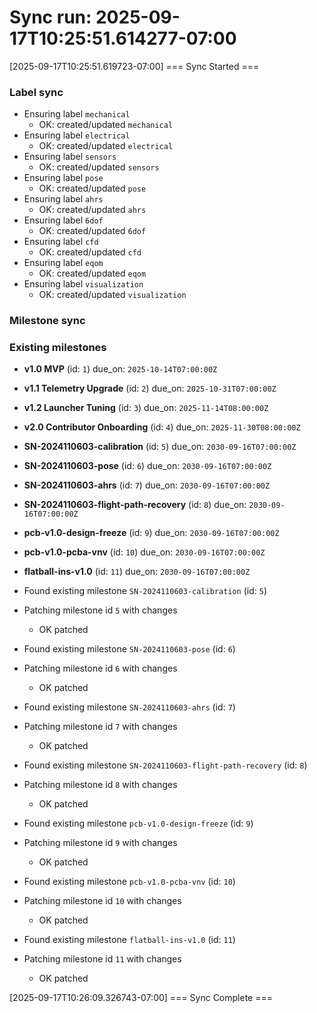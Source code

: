 # Sync run: 2025-09-17T10:25:51.614277-07:00

[2025-09-17T10:25:51.619723-07:00] === Sync Started ===

### Label sync

- Ensuring label `mechanical`
  - OK: created/updated `mechanical`
- Ensuring label `electrical`
  - OK: created/updated `electrical`
- Ensuring label `sensors`
  - OK: created/updated `sensors`
- Ensuring label `pose`
  - OK: created/updated `pose`
- Ensuring label `ahrs`
  - OK: created/updated `ahrs`
- Ensuring label `6dof`
  - OK: created/updated `6dof`
- Ensuring label `cfd`
  - OK: created/updated `cfd`
- Ensuring label `eqom`
  - OK: created/updated `eqom`
- Ensuring label `visualization`
  - OK: created/updated `visualization`

### Milestone sync

### Existing milestones

- **v1.0 MVP** (id: `1`) due_on: `2025-10-14T07:00:00Z`
- **v1.1 Telemetry Upgrade** (id: `2`) due_on: `2025-10-31T07:00:00Z`
- **v1.2 Launcher Tuning** (id: `3`) due_on: `2025-11-14T08:00:00Z`
- **v2.0 Contributor Onboarding** (id: `4`) due_on: `2025-11-30T08:00:00Z`
- **SN-2024110603-calibration** (id: `5`) due_on: `2030-09-16T07:00:00Z`
- **SN-2024110603-pose** (id: `6`) due_on: `2030-09-16T07:00:00Z`
- **SN-2024110603-ahrs** (id: `7`) due_on: `2030-09-16T07:00:00Z`
- **SN-2024110603-flight-path-recovery** (id: `8`) due_on: `2030-09-16T07:00:00Z`
- **pcb-v1.0-design-freeze** (id: `9`) due_on: `2030-09-16T07:00:00Z`
- **pcb-v1.0-pcba-vnv** (id: `10`) due_on: `2030-09-16T07:00:00Z`
- **flatball-ins-v1.0** (id: `11`) due_on: `2030-09-16T07:00:00Z`

- Found existing milestone `SN-2024110603-calibration` (id: `5`)
- Patching milestone id `5` with changes
  - OK patched
- Found existing milestone `SN-2024110603-pose` (id: `6`)
- Patching milestone id `6` with changes
  - OK patched
- Found existing milestone `SN-2024110603-ahrs` (id: `7`)
- Patching milestone id `7` with changes
  - OK patched
- Found existing milestone `SN-2024110603-flight-path-recovery` (id: `8`)
- Patching milestone id `8` with changes
  - OK patched
- Found existing milestone `pcb-v1.0-design-freeze` (id: `9`)
- Patching milestone id `9` with changes
  - OK patched
- Found existing milestone `pcb-v1.0-pcba-vnv` (id: `10`)
- Patching milestone id `10` with changes
  - OK patched
- Found existing milestone `flatball-ins-v1.0` (id: `11`)
- Patching milestone id `11` with changes
  - OK patched

[2025-09-17T10:26:09.326743-07:00] === Sync Complete ===

